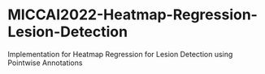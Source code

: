 # MICCAI2022-Heatmap-Regression-Lesion-Detection
Implementation for Heatmap Regression for Lesion Detection using Pointwise Annotations

